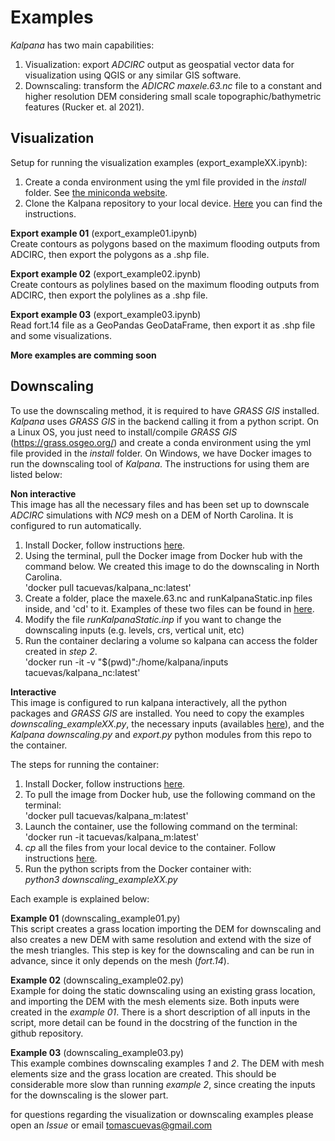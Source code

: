 # Examples

*Kalpana* has two main capabilities:

1. Visualization: export *ADCIRC* output as geospatial vector data for visualization using QGIS or any similar GIS software.
2. Downscaling: transform the *ADICRC* *maxele.63.nc* file to a constant and higher resolution DEM considering small scale topographic/bathymetric features (Rucker et. al 2021).

## Visualization 

Setup for running the visualization examples (export_exampleXX.ipynb):
1. Create a conda environment using the yml file provided in the *install* folder. See [the miniconda website](https://conda.io/projects/conda/en/latest/user-guide/tasks/manage-environments.html).
2. Clone the Kalpana repository to your local device. [Here](https://docs.github.com/en/repositories/creating-and-managing-repositories/cloning-a-repository) you can find the instructions.

**Export example 01** (export_example01.ipynb)<br>
Create contours as polygons based on the maximum flooding outputs from ADCIRC, then export the polygons as a .shp file.

**Export example 02** (export_example02.ipynb)<br>
Create contours as polylines based on the maximum flooding outputs from ADCIRC, then export the polylines as a .shp file.

**Export example 03** (export_example03.ipynb)<br>
Read fort.14 file as a GeoPandas GeoDataFrame, then export it as .shp file and some visualizations.

**More examples are comming soon**

## Downscaling

To use the downscaling method, it is required to have *GRASS GIS* installed. *Kalpana* uses *GRASS GIS* in the backend calling it from a python script. On a Linux OS, you just need to install/compile *GRASS GIS* (https://grass.osgeo.org/) and create a conda environment using the yml file provided in the *install* folder. On Windows, we have Docker images to run the downscaling tool of *Kalpana*.
The instructions for using them are listed below:

**Non interactive**<br>
This image has all the necessary files and has been set up to downscale *ADCIRC* simulations with *NC9* mesh on a DEM of North Carolina. It is configured to run automatically.
1. Install Docker, follow instructions [here](https://docs.docker.com/engine/install/).
2. Using the terminal, pull the Docker image from Docker hub with the command below. We created this image to do the downscaling in North Carolina. <br>
    'docker pull tacuevas/kalpana_nc:latest'
3. Create a folder, place the maxele.63.nc and runKalpanaStatic.inp files inside, and 'cd' to it. Examples of these two files can be found in [here](https://go.ncsu.edu/kalpana-example-inputs).
4. Modify the file *runKalpanaStatic.inp* if you want to change the downscaling inputs (e.g. levels, crs, vertical unit, etc)
5. Run the container declaring a volume so kalpana can access the folder created in *step 2*.<br>
    'docker run -it -v "$(pwd)":/home/kalpana/inputs tacuevas/kalpana_nc:latest'

**Interactive**<br>
This image is configured to run kalpana interactively, all the python packages and *GRASS GIS* are installed. You need to copy the examples *downscaling_exampleXX.py*, the necessary inputs (availables [here](https://drive.google.com/drive/folders/1cbQzN4SrLs_rVlz9q8zHCKbFtQpLO5CG?usp=sharing)), and the *Kalpana* *downscaling.py* and *export.py* python modules from this repo to the container.


The steps for running the container:

1) Install Docker, follow instructions [here](https://docs.docker.com/engine/install/).
2) To pull the image from Docker hub, use the following command on the terminal: <br>
    'docker pull tacuevas/kalpana_m:latest'
3) Launch the container, use the following command on the terminal: <br>
    'docker run -it tacuevas/kalpana_m:latest'
4) *cp* all the files from your local device to the container. Follow instructions [here](https://docs.docker.com/engine/reference/commandline/cp/).
5) Run the python scripts from the Docker container with: <br>
    *python3 downscaling_exampleXX.py* 

Each example is explained below:

**Example 01** (downscaling_example01.py)<br>
This script creates a grass location importing the DEM for downscaling and also creates a new DEM with same resolution and extend with the size of the mesh triangles. This step is key for the downscaling and can be run in advance, since it only depends on the mesh (*fort.14*).

**Example 02** (downscaling_example02.py)<br>
Example for doing the static downscaling using an existing grass location, and importing the DEM with the mesh elements size. Both inputs were created in the *example 01*. There is a short description of all inputs in the script, more detail can be found in the docstring of the function in the github repository.

**Example 03** (downscaling_example03.py)<br>
This example combines downscaling examples *1* and *2*. The DEM with mesh elements size and the grass location are created. This should be considerable more slow than running *example 2*, since creating the inputs for the downscaling is the slower part.

for questions regarding the visualization or downscaling examples please open an *Issue* or email tomascuevas@gmail.com
